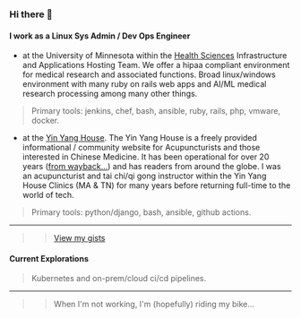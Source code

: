 ### Hi there 👋

#### I work as a Linux Sys Admin / Dev Ops Engineer

- at the University of Minnesota within the [Health Sciences](https://it.umn.edu/services-technologies/find-health-sciences-technology-services) Infrastructure and Applications Hosting Team.  We offer a hipaa compliant environment for medical research and associated functions.  Broad linux/windows environment with many ruby on rails web apps and AI/ML medical research processing among many other things.  

> Primary tools: jenkins, chef, bash, ansible, ruby, rails, php, vmware, docker.

- at the [Yin Yang House](https://yinyanghouse.com/).  The Yin Yang House is a freely provided informational / community website for Acupuncturists and those interested in Chinese Medicine.  It has been operational for over 20 years ([from wayback...](https://web.archive.org/web/20021016021511/http://www.yinyanghouse.com/)) and has readers from around the globe.  I was an acupuncturist and tai chi/qi gong instructor within the Yin Yang House Clinics (MA & TN) for many years before returning full-time to the world of tech.

> Primary tools:  python/django, bash, ansible, github actions.

***
>> [View my gists](https://gist.github.com/chaddupuis)

#### Current Explorations
> Kubernetes and on-prem/cloud ci/cd pipelines.

***
>> When I'm not working, I'm (hopefully) riding my bike...
